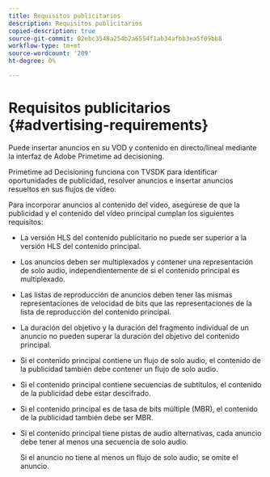 ```yaml
---
title: Requisitos publicitarios
description: Requisitos publicitarios
copied-description: true
source-git-commit: 02ebc3548a254b2a6554f1ab34afbb3ea5f09bb8
workflow-type: tm+mt
source-wordcount: '209'
ht-degree: 0%

---
```


# Requisitos publicitarios {#advertising-requirements}

Puede insertar anuncios en su VOD y contenido en directo/lineal mediante la interfaz de Adobe Primetime ad decisioning.

Primetime ad Decisioning funciona con TVSDK para identificar oportunidades de publicidad, resolver anuncios e insertar anuncios resueltos en sus flujos de vídeo.

Para incorporar anuncios al contenido del vídeo, asegúrese de que la publicidad y el contenido del vídeo principal cumplan los siguientes requisitos:

* La versión HLS del contenido publicitario no puede ser superior a la versión HLS del contenido principal.
* Los anuncios deben ser multiplexados y contener una representación de solo audio, independientemente de si el contenido principal es multiplexado.
* Las listas de reproducción de anuncios deben tener las mismas representaciones de velocidad de bits que las representaciones de la lista de reproducción del contenido principal.
* La duración del objetivo y la duración del fragmento individual de un anuncio no pueden superar la duración del objetivo del contenido principal.
* Si el contenido principal contiene un flujo de solo audio, el contenido de la publicidad también debe contener un flujo de solo audio.
* Si el contenido principal contiene secuencias de subtítulos, el contenido de la publicidad debe estar descifrado.
* Si el contenido principal es de tasa de bits múltiple (MBR), el contenido de la publicidad también debe ser MBR.
* Si el contenido principal tiene pistas de audio alternativas, cada anuncio debe tener al menos una secuencia de solo audio.

  Si el anuncio no tiene al menos un flujo de solo audio, se omite el anuncio.
